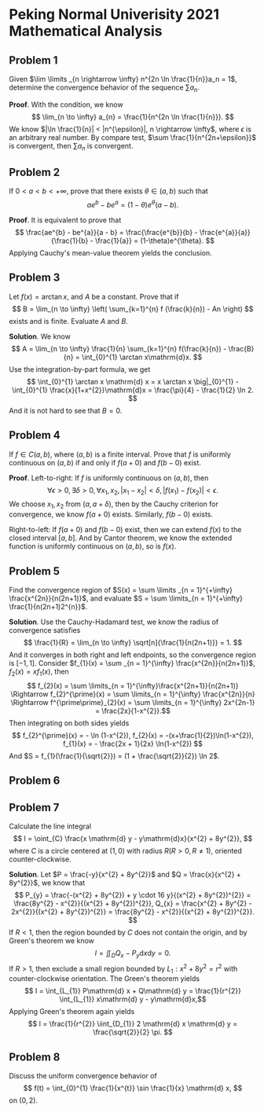 
# Peking Normal Univerisity 2021 Mathematical Analysis

## Problem 1

Given $\lim \limits _{n \rightarrow \infty} n^{2n \ln \frac{1}{n}}a_n = 1$, determine the convergence behavior of the sequence $\sum a_n$.

**Proof**. With the condition, we know
$$ \lim_{n \to \infty} a_{n} = \frac{1}{n^{2n \ln \frac{1}{n}}}. $$
We know $|\ln \frac{1}{n}| <  |n^{\epsilon}|, n \rightarrow \infty$, where $\epsilon$ is an arbitrary real number. By compare test, $\sum \frac{1}{n^{2n+\epsilon}}$ is convergent, then $\sum a_{n}$ is convergent.

## Problem 2

If $0 < a < b < +\infty$, prove that there exists $\theta \in (a, b)$ such that
$$ ae^{b} - be^{a} = (1-\theta)e^{\theta}(a-b). $$

**Proof**. It is equivalent to prove that
$$ \frac{ae^{b} - be^{a}}{a - b} = \frac{\frac{e^{b}}{b} - \frac{e^{a}}{a}}{\frac{1}{b} - \frac{1}{a}} = (1-\theta)e^{\theta}. $$
Applying Cauchy's mean-value theorem yields the conclusion.

## Problem 3

Let $f(x) = \arctan x$, and $A$ be a constant. Prove that if
$$ B = \lim_{n \to \infty} \left( \sum_{k=1}^{n} f (\frac{k}{n}) - An \right) $$
exists and is finite. Evaluate $A$ and $B$.

**Solution**. We know
$$ A = \lim_{n \to \infty} \frac{1}{n} \sum_{k=1}^{n} f(\frac{k}{n}) - \frac{B}{n} = \int_{0}^{1} \arctan x\mathrm{d}x. $$
Use the integration-by-part formula, we get 
$$ \int_{0}^{1} \arctan x \mathrm{d} x = x \arctan x \big|_{0}^{1} - \int_{0}^{1} \frac{x}{1+x^{2}}\mathrm{d}x = \frac{\pi}{4} - \frac{1}{2} \ln 2. $$
And it is not hard to see that $B = 0$.

## Problem 4

If $f \in C(a, b)$, where $(a, b)$ is a finite interval. Prove that $f$ is uniformly continuous on $(a, b)$ if and only if $f(a+0)$ and $f(b-0)$ exist.

**Proof**. Left-to-right: If $f$ is uniformly continuous on $(a, b)$, then
$$ \forall \epsilon > 0, \exists \delta > 0, \forall x_{1}, x_{2}, |x_{1} - x_{2}| < \delta, |f(x_{1}) - f(x_{2})| < \epsilon. $$
We choose $x_{1}, x_{2}$ from $(a, a+\delta)$, then by the Cauchy criterion for convergence, we know $f(a+0)$ exists. Similarly, $f(b-0)$ exists.

Right-to-left: If $f(a+0)$ and $f(b-0)$ exist, then we can extend $f(x)$ to the closed interval $[a, b]$. And by Cantor theorem, we know the extended function is uniformly continuous on $(a, b)$, so is $f(x)$.

## Problem 5

Find the convergence region of $S(x) = \sum \limits _{n = 1}^{+\infty} \frac{x^{2n}}{n(2n+1)}$, and evaluate $S = \sum \limits_{n = 1}^{+\infty} \frac{1}{n(2n+1)2^{n}}$.

**Solution**. Use the Cauchy-Hadamard test, we know the radius of convergence satisfies
$$ \frac{1}{R} = \lim_{n \to \infty} \sqrt[n]{\frac{1}{n(2n+1)}} = 1. $$
And it converges in both right and left endpoints, so the convergence region is $[-1, 1]$. Consider $f_{1}(x) = \sum _{n = 1}^{\infty} \frac{x^{2n}}{n(2n+1)}$, $f_{2}(x) = xf_{1}(x)$, then
$$ f_{2}(x) = \sum \limits_{n = 1}^{\infty}\frac{x^{2n+1}}{n(2n+1)} \Rightarrow f_{2}^{\prime}(x) = \sum \limits_{n = 1}^{\infty} \frac{x^{2n}}{n} \Rightarrow f^{\prime\prime}_{2}(x) = \sum \limits_{n = 1}^{\infty} 2x^{2n-1} = \frac{2x}{1-x^{2}}.$$
Then integrating on both sides yields 
$$ f_{2}^{\prime}(x) = - \ln (1-x^{2}), f_{2}(x) = -(x+\frac{1}{2})\ln(1-x^{2}), f_{1}(x) = - \frac{2x + 1}{2x} \ln(1-x^{2}) $$
And $S = f_{1}(\frac{1}{\sqrt{2}}) = (1 + \frac{\sqrt{2}}{2}) \ln 2$.

## Problem 6

## Problem 7

Calculate the line integral
$$ I = \oint_{C} \frac{x \mathrm{d} y - y\mathrm{d}x}{x^{2} + 8y^{2}}, $$
where $C$ is a circle centered at $(1, 0)$ with radius $R (R > 0, R \neq 1)$, oriented counter-clockwise.

**Solution**. Let $P = \frac{-y}{x^{2} + 8y^{2}}$ and $Q = \frac{x}{x^{2} + 8y^{2}}$, we know that
$$ P_{y} = \frac{-(x^{2} + 8y^{2}) + y \cdot 16 y}{(x^{2} + 8y^{2})^{2}} = \frac{8y^{2} - x^{2}}{(x^{2} + 8y^{2})^{2}}, Q_{x} = \frac{x^{2} + 8y^{2} - 2x^{2}}{(x^{2} + 8y^{2})^{2}} = \frac{8y^{2} - x^{2}}{(x^{2} + 8y^{2})^{2}}. $$
If $R < 1$, then the region bounded by $C$ does not contain the origin, and by Green's theorem we know
$$ I = \iint_{D} Q_{x} - P_{y} \mathrm{d} x \mathrm{d} y = 0. $$
If $R > 1$, then exclude a small region bounded by $L_{1}: x^{2} + 8y^{2} = r^{2}$ with counter-clockwise orientation. The Green's theorem yields
$$ I =  \int_{L_{1}} P\mathrm{d} x + Q\mathrm{d} y = \frac{1}{r^{2}} \int_{L_{1}} x\mathrm{d} y - y\mathrm{d}x,$$
Applying Green's theorem again yields
$$ I = \frac{1}{r^{2}} \iint_{D_{1}} 2 \mathrm{d} x \mathrm{d} y = \frac{\sqrt{2}}{2} \pi. $$

## Problem 8

Discuss the uniform convergence behavior of
$$ f(t) = \int_{0}^{1} \frac{1}{x^{t}} \sin \frac{1}{x} \mathrm{d} x, $$
on $(0, 2)$.


